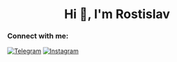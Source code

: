 <h1 style="text-align: center">Hi 👋, I'm Rostislav</h1>

<h3>Connect with me:</h3>

[![Telegram](https://img.shields.io/badge/-Telegram-090909?style=flat&logo=telegram&logoColor=white)](https://t.me/ryyshkaa)
[![Instagram](https://img.shields.io/badge/-Instagram-090909?style=flat&logo=instagram&logoColor=white)](https://www.instagram.com/ryyshkaa/)
